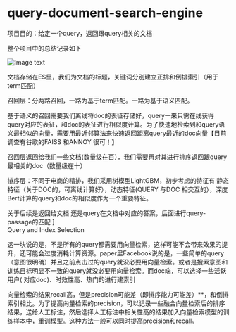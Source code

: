 # query-document-search-engine
项目目的：给定一个query，返回跟query相关的文档

整个项目中的总结记录如下

![Image text](https://github.com/yuqinyuqinyuqin/query-document-search-engine/blob/main/untitled.png)


文档存储在ES里，我们为文档的标题，关键词分别建立正排和倒排索引（用于term匹配）

召回层：分两路召回，一路为基于term匹配。一路为基于语义匹配。

  基于语义的召回需要我们离线将doc的表征存储好，query一来只需在线获得query对应的表征，和doc的表征进行相似度计算。为了快速地检索到和query语义最相似的向量，需要用最近邻算法来快速返回距离query最近的doc向量【目前调查有谷歌的FAISS 和ANNOY 很可！】

召回层返回给我们一些文档(数量级在百），我们需要再对其进行排序返回跟query最相关的doc（数量级在十）

排序层：不同于电商的精排，我们采用树模型LightGBM，初步考虑的特征有 静态特征（关于DOC的，可离线计算好），动态特征(QUERY 与DOC 相交互的），深度Bert计算的query和doc的相似度作为一个重要特征。

关于后续是返回给文档 还是query在文档中对应的答案，后面进行query-passage的匹配
]
\
Query and Index Selection

这一块说的是，不是所有的query都需要用向量检索，这样可能不会带来效果的提升，还可能会过度消耗计算资源。paper里Facebook说的是，一些简单的query（意图很明确）并且之前点击过的query就没必要用向量检索。或者是搜索意图和训练目标明显不一致的query就没必要用向量检索。而doc端，可以选择一些活跃用户( 对应doc)、时效性高、热门的进行建索引

向量检索的结果recall高，但是precision可能差（即排序能力可能差）**，和倒排索引相比。为了提高向量检索的precision，可以记录一些融合向量检索后的排序结果，送给人工标注，然后选择人工标注中相关性高的结果加入向量检索模型的训练样本中，重训模型。这种方法一般可以同时提高precision和recall。


